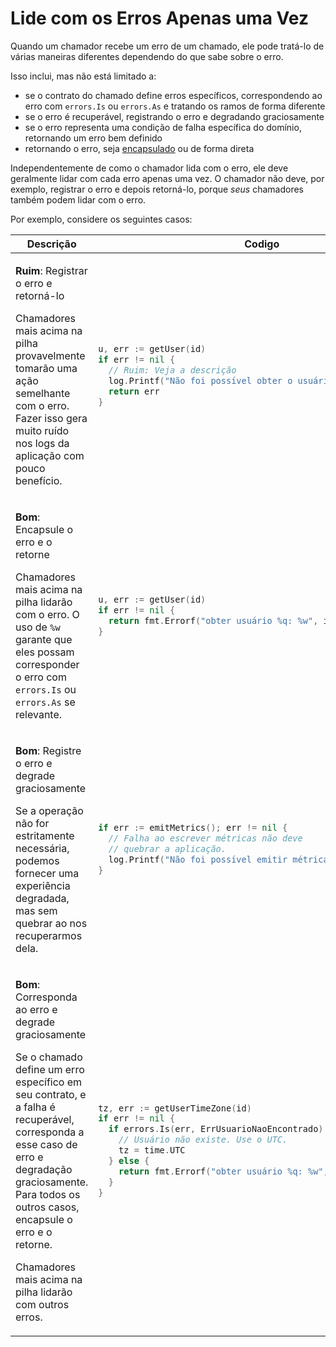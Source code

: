 # Lide com os Erros Apenas uma Vez

Quando um chamador recebe um erro de um chamado,
ele pode tratá-lo de várias maneiras diferentes
dependendo do que sabe sobre o erro.

Isso inclui, mas não está limitado a:

- se o contrato do chamado define erros específicos,
  correspondendo ao erro com `errors.Is` ou `errors.As`
  e tratando os ramos de forma diferente
- se o erro é recuperável,
  registrando o erro e degradando graciosamente
- se o erro representa uma condição de falha específica do domínio,
  retornando um erro bem definido
- retornando o erro, seja [encapsulado](error-wrap.md) ou de forma direta

Independentemente de como o chamador lida com o erro,
ele deve geralmente lidar com cada erro apenas uma vez.
O chamador não deve, por exemplo, registrar o erro e depois retorná-lo,
porque *seus* chamadores também podem lidar com o erro.

Por exemplo, considere os seguintes casos:

<table>
<thead><tr><th>Descrição</th><th>Codigo</th></tr></thead>
<tbody>
<tr><td>

**Ruim**: Registrar o erro e retorná-lo

Chamadores mais acima na pilha provavelmente tomarão uma ação semelhante com o erro.
Fazer isso gera muito ruído nos logs da aplicação com pouco benefício.

</td><td>

```go
u, err := getUser(id)
if err != nil {
  // Ruim: Veja a descrição
  log.Printf("Não foi possível obter o usuário %q: %v", id, err)
  return err
}
```

</td></tr>
<tr><td>

**Bom**: Encapsule o erro e o retorne

Chamadores mais acima na pilha lidarão com o erro.
O uso de `%w` garante que eles possam corresponder o erro com `errors.Is` ou `errors.As`
se relevante.

</td><td>

```go
u, err := getUser(id)
if err != nil {
  return fmt.Errorf("obter usuário %q: %w", id, err)
}
```

</td></tr>
<tr><td>

**Bom**: Registre o erro e degrade graciosamente

Se a operação não for estritamente necessária,
podemos fornecer uma experiência degradada, mas sem quebrar
ao nos recuperarmos dela.

</td><td>

```go
if err := emitMetrics(); err != nil {
  // Falha ao escrever métricas não deve
  // quebrar a aplicação.
  log.Printf("Não foi possível emitir métricas: %v", err)
}
```

</td></tr>
<tr><td>

**Bom**: Corresponda ao erro e degrade graciosamente

Se o chamado define um erro específico em seu contrato,
e a falha é recuperável,
corresponda a esse caso de erro e degradação graciosamente.
Para todos os outros casos, encapsule o erro e o retorne.

Chamadores mais acima na pilha lidarão com outros erros.

</td><td>

```go
tz, err := getUserTimeZone(id)
if err != nil {
  if errors.Is(err, ErrUsuarioNaoEncontrado) {
    // Usuário não existe. Use o UTC.
    tz = time.UTC
  } else {
    return fmt.Errorf("obter usuário %q: %w", id, err)
  }
}
```

</td></tr>
</tbody></table>
